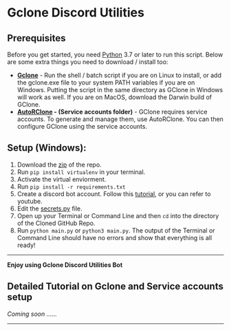 # Gclone Discord Utilities
## Prerequisites
Before you get started, you need [Python](https://www.python.org/) 3.7 or later to run this script. Below are some extra things you need to download / install too:

- **[Gclone](https://github.com/donwa/gclone)** - Run the shell / batch script if you are on Linux to install, or add the gclone.exe file to your system PATH variables if you are on Windows. Putting the script in the same directory as GClone in Windows will work as well. If you are on MacOS, download the Darwin build of GClone.
- **[AutoRClone](https://github.com/xyou365/autorclone) - (Service accounts folder)** - GClone requires service accounts. To generate and manage them, use AutoRClone. You can then configure GClone using the service accounts.

## Setup (Windows):
1. Download the [zip](https://codeload.github.com/jsmsj/Gclone-Discord-Utilities/zip/refs/heads/main) of the repo.
2. Run `pip install virtualenv` in your terminal.
3. Activate the virtual enviorment.
4. Run `pip install -r requirements.txt`
5. Create a discord bot account. Follow this [tutorial](https://discordpy.readthedocs.io/en/stable/discord.html), or you can refer to youtube.
6. Edit the [secrets.py](secrets.py) file.
7. Open up your Terminal or Command Line and then `cd` into the directory of the Cloned GitHub Repo.
8. Run `python main.py` or `python3 main.py`. The output of the Terminal or Command Line should have no errors and show that everything is all ready!
---
**Enjoy using Gclone Discord Utilities Bot**

## Detailed Tutorial on Gclone and Service accounts setup

*Coming soon ......*

---
